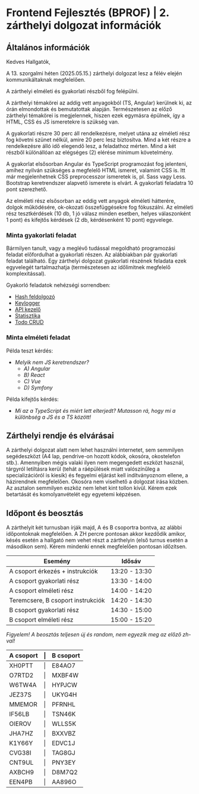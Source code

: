 # Frontend Fejlesztés (BPROF) | 2. zárthelyi dolgozat információk

## Általános információk

Kedves Hallgatók,

A 13. szorgalmi héten (2025.05.15.) zárthelyi dolgozat lesz a félév elején kommunikáltaknak megfelelően.

A zárthelyi elméleti és gyakorlati részből fog felépülni.

A zárthelyi témakörei az addig vett anyagokból (TS, Angular) kerülnek ki, az órán elmondottak és bemutatottak alapján. Természetesen az előző zárthelyi témakörei is megjelennek, hiszen ezek egymásra épülnek, így a HTML, CSS és JS ismeretekre is szükség van.

A gyakorlati részre 30 perc áll rendelkezésre, melyet utána az elméleti rész fog követni szünet nélkül, amire 20 perc lesz biztosítva. Mind a két részre a rendelkezésre álló idő elegendő lesz, a feladathoz mérten. Mind a két részből különállóan az elégséges (2) elérése minimum követelmény.

A gyakorlat elsősorban Angular és TypeScript programozást fog jelenteni, amihez nyilván szükséges a megfelelő HTML ismeret, valamint CSS is. Itt már megjelenhetnek CSS preprocesszor ismeretek is, pl. Sass vagy Less. Bootstrap keretrendszer alapvető ismerete is elvárt. A gyakorlati feladatra 10 pont szerezhető.

Az elméleti rész elsősorban az eddig vett anyagok elméleti hátterére, dolgok működésére, ok-okozati összefüggésekre fog fókuszálni. Az elméleti rész tesztkérdések (10 db, 1 jó válasz minden esetben, helyes válaszonként 1 pont) és kifejtős kérdések (2 db, kérdésenként 10 pont) egyvelege.

### Minta gyakorlati feladat

Bármilyen tanult, vagy a meglévő tudással megoldható programozási feladat előfordulhat a gyakorlati részen. Az alábbiakban pár gyakorlati feladat található. Egy zárthelyi dolgozat gyakorlati részének feladata ezek egyvelegét tartalmazhatja (természetesen az időlimitnek megfelelő komplexitással).

Gyakorló feladatok nehézségi sorrendben:

- [Hash feldolgozó](./practice/angular-hash.md)
- [Keylogger](./practice/angular-keylogger.md)
- [API kezelő](./practice/angular-api.md)
- [Statisztika](./practice/angular-stats.md)
- [Todo CRUD](./practice/angular-todo-crud.md)

### Minta elméleti feladat

Példa teszt kérdés:

- *Melyik nem JS keretrendszer?*
  - *A) Angular*
  - *B) React*
  - *C) Vue*
  - *D) Symfony*

Példa kifejtős kérdés:

- *Mi az a TypeScript és miért lett elterjedt? Mutasson rá, hogy mi a különbség a JS és a TS között!*

## Zárthelyi rendje és elvárásai

A zárthelyi dolgozat alatt nem lehet használni internetet, sem semmilyen segédeszközt (A4 lap, pendrive-on hozott kódok, okosóra, okostelefon stb.). Amennyiben mégis valaki ilyen nem megengedett eszközt használ, tárgyról letiltásra kerül (tehát a ráépülések miatt valószínűleg a specializációról is kiesik) és fegyelmi eljárást kell indítványoznom ellene, a házirendnek megfelelően. Okosóra nem viselhető a dolgozat írása közben. Az asztalon semmilyen eszköz nem lehet kint tollon kívül. Kérem ezek betartását és komolyanvételét egy egyetemi képzésen.

## Időpont és beosztás

A zárthelyit két turnusban írják majd, A és B csoportra bontva, az alábbi időpontoknak megfelelően. A ZH percre pontosan akkor kezdődik amikor, késés esetén a hallgató nem vehet részt a zárthelyin (első turnus esetén a másodikon sem). Kérem mindenki ennek megfelelően pontosan időzítsen.

| Esemény | Idősáv |
|----|----|
| A csoport érkezés + instrukciók | 13:20 - 13:30 |
| A csoport gyakorlati rész | 13:30 - 14:00 |
| A csoport elméleti rész | 14:00 - 14:20 |
| Teremcsere, B csoport instrukciók | 14:20 - 14:30 |
| B csoport gyakorlati rész | 14:30 - 15:00 |
| B csoport elméleti rész | 15:00 - 15:20 |

*Figyelem! A beosztás teljesen új és random, nem egyezik meg az előző zh-val!*

| A csoport  | \| | B csoport    |
|------------| - |--------------|
| XH0PTT     | \| | E84AO7      |
| O7RTD2     | \| | MXBF4W      |
| W6TW4A     | \| | HYPJCW      |
| JEZ37S     | \| | UKYG4H      |
| MMEMOR     | \| | PFRNHL      |
| IF56LB     | \| | TSN46K      |
| OIEROV     | \| | WLLS5K      |
| JHA7HZ     | \| | BXXVBZ      |
| K1Y66Y     | \| | EDVC1J      |
| CVG38I     | \| | TAG8GJ      |
| CNT9UL     | \| | PNY3EY      |
| AXBCH9     | \| | D8M7Q2      |
| EEN4PB     | \| | AA896O      |
